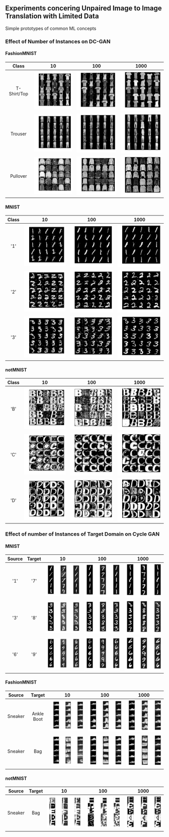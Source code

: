 ## Experiments concering Unpaired Image to Image Translation with Limited Data
Simple prototypes of common ML concepts

### Effect of Number of Instances on DC-GAN

#### FashionMNIST

Class | 10 | 100 | 1000
:---: | :---: | :---: | :---: |
T-Shirt/Top | <img src="./DCGAN/plots/FashionMNIST/FashionMNIST_0_10_1000.png" alt="FashionMNIST 10 instances" width="200px"/> | <img src="./DCGAN/plots/FashionMNIST/FashionMNIST_0_100_1000.png" alt="FashionMNIST 100 instances" width="200px"/> | <img src="./DCGAN/plots/FashionMNIST/FashionMNIST_0_1000_20.png" alt="FashionMNIST 1000 instances" width="200px"/> 
Trouser | <img src="./DCGAN/plots/FashionMNIST/FashionMNIST_1_10_1000.png" alt="FashionMNIST 10 instances" width="200px"/> | <img src="./DCGAN/plots/FashionMNIST/FashionMNIST_1_100_1000.png" alt="FashionMNIST 100 instances" width="200px"/> | <img src="./DCGAN/plots/FashionMNIST/FashionMNIST_1_1000_20.png" alt="FashionMNIST 1000 instances" width="200px"/> 
Pullover | <img src="./DCGAN/plots/FashionMNIST/FashionMNIST_2_10_1000.png" alt="FashionMNIST 10 instances" width="200px"/> | <img src="./DCGAN/plots/FashionMNIST/FashionMNIST_2_100_1000.png" alt="FashionMNIST 100 instances" width="200px"/> | <img src="./DCGAN/plots/FashionMNIST/FashionMNIST_2_1000_20.png" alt="FashionMNIST 1000 instances" width="200px"/>


#### MNIST

Class | 10 | 100 | 1000
:---: | :---: | :---: | :---: |
'1' | <img src="./DCGAN/plots/MNIST/MNIST_1_10_1000.png" alt="MNIST 10 instances" width="200px"/> | <img src="./DCGAN/plots/MNIST/MNIST_1_100_100.png" alt="MNIST 100 instances" width="200px"/> | <img src="./DCGAN/plots/MNIST/MNIST_1_1000_20.png" alt="MNIST 1000 instances" width="200px"/>
'2' | <img src="./DCGAN/plots/MNIST/MNIST_2_10_1000.png" alt="MNIST 10 instances" width="200px"/> | <img src="./DCGAN/plots/MNIST/MNIST_2_100_100.png" alt="MNIST 100 instances" width="200px"/> | <img src="./DCGAN/plots/MNIST/MNIST_2_1000_20.png" alt="MNIST 1000 instances" width="200px"/>
'3' | <img src="./DCGAN/plots/MNIST/MNIST_3_10_1000.png" alt="MNIST 10 instances" width="200px"/> | <img src="./DCGAN/plots/MNIST/MNIST_3_100_100.png" alt="MNIST 100 instances" width="200px"/> | <img src="./DCGAN/plots/MNIST/MNIST_3_1000_20.png" alt="MNIST 1000 instances" width="200px"/>


#### notMNIST
Class | 10 | 100 | 1000 |
:---: | :---: | :---: | :---: |
'B'| <img src="./DCGAN/plots/notMNIST/notMNIST_1_10_1000.png" alt="notMNIST 10 instances" width="200px"/> | <img src="./DCGAN/plots/notMNIST/notMNIST_1_100_100.png" alt="notMNIST 100 instances" width="200px"/> | <img src="./DCGAN/plots/notMNIST/notMNIST_1_1000_20.png" alt="notMNIST 1000 instances" width="200px"/> 
'C' | <img src="./DCGAN/plots/notMNIST/notMNIST_2_10_1000.png" alt="notMNIST 10 instances" width="200px"/> | <img src="./DCGAN/plots/notMNIST/notMNIST_2_100_100.png" alt="notMNIST 100 instances" width="200px"/> | <img src="./DCGAN/plots/notMNIST/notMNIST_2_1000_20.png" alt="notMNIST 1000 instances" width="200px"/> 
'D' | <img src="./DCGAN/plots/notMNIST/notMNIST_3_10_1000.png" alt="notMNIST 10 instances" width="200px"/> | <img src="./DCGAN/plots/notMNIST/notMNIST_3_100_100.png" alt="notMNIST 100 instances" width="200px"/> | <img src="./DCGAN/plots/notMNIST/notMNIST_3_1000_20.png" alt="notMNIST 1000 instances" width="200px"/> 


### Effect of number of Instances of Target Domain on Cycle GAN 

#### MNIST

Source | Target | 10 | 100 | 1000
:---: | :---: | :---: | :---: | :---: |
'1' | '7' | <img src="./CycleGAN/results/MNIST/1_7/MNIST_1_7_10_10_200_results/AtoB/Test_result_20.png" alt="MNIST 10 instances" width="200px"/> | <img src="./CycleGAN/results/MNIST/1_7/MNIST_1_7_100_100_200_results/AtoB/Test_result_20.png" alt="MNIST 100 instances" width="200px"/> | <img src="./CycleGAN/results/MNIST/1_7/MNIST_1_7_1000_1000_200_results/AtoB/Test_result_20.png" alt="MNIST 1000 instances" width="200px"/>
'3' | '8' |<img src="./CycleGAN/results/MNIST/3_8/MNIST_3_8_10_10_200_results/AtoB/Test_result_20.png" alt="MNIST 10 instances" width="200px"/> | <img src="./CycleGAN/results/MNIST/3_8/MNIST_3_8_100_100_200_results/AtoB/Test_result_20.png" alt="MNIST 100 instances" width="200px"/> | <img src="./CycleGAN/results/MNIST/3_8/MNIST_3_8_1000_1000_40_results/AtoB/Test_result_20.png" alt="MNIST 1000 instances" width="200px"/>
'6' | '9' |<img src="./CycleGAN/results/MNIST/6_9/MNIST_6_9_10_10_200_results/AtoB/Test_result_20.png" alt="MNIST 10 instances" width="200px"/> | <img src="./CycleGAN/results/MNIST/6_9/MNIST_6_9_100_100_200_results/AtoB/Test_result_20.png" alt="MNIST 100 instances" width="200px"/> | <img src="./CycleGAN/results/MNIST/6_9/MNIST_6_9_1000_1000_40_results/AtoB/Test_result_20.png" alt="MNIST 1000 instances" width="200px"/>

#### FashionMNIST

Source | Target | 10 | 100 | 1000
:---: | :---: | :---: | :---: | :---: |
Sneaker | Ankle Boot | <img src="./CycleGAN/results/FashionMNIST/7_9/FashionMNIST_7_9_10_10_200_results/AtoB/Test_result_20.png" alt="FashionMNIST 10 instances" width="200px"/> | <img src="./CycleGAN/results/FashionMNIST/7_9/FashionMNIST_7_9_100_100_200_results/AtoB/Test_result_20.png" alt="FashionMNIST 100 instances" width="200px"/> | <img src="./CycleGAN/results/FashionMNIST/7_9/FashionMNIST_7_9_1000_1000_40_results/AtoB/Test_result_20.png" alt="FashionMNIST 1000 instances" width="200px"/>
Sneaker | Bag | <img src="./CycleGAN/results/FashionMNIST/7_8/FashionMNIST_7_8_10_10_200_results/AtoB/Test_result_20.png" alt="FashionMNIST 10 instances" width="200px"/> | <img src="./CycleGAN/results/FashionMNIST/7_8/FashionMNIST_7_8_100_100_200_results/AtoB/Test_result_20.png" alt="FashionMNIST 100 instances" width="200px"/> | <img src="./CycleGAN/results/FashionMNIST/7_8/FashionMNIST_7_8_1000_1000_40_results/AtoB/Test_result_20.png" alt="FashionMNIST 1000 instances" width="200px"/>

#### notMNIST

Source | Target | 10 | 100 | 1000
:---: | :---: | :---: | :---: | :---: |
Sneaker | Bag |  <img src="./CycleGAN/results/notMNIST/4_5/notMNIST_4_5_10_10_200_results/AtoB/Test_result_20.png" alt="notMNIST 10 instances" width="200px"/> | <img src="./CycleGAN/results/notMNIST/4_5/notMNIST_4_5_100_100_200_results/AtoB/Test_result_20.png" alt="notMNIST 100 instances" width="200px"/> | <img src="./CycleGAN/results/notMNIST/4_5/notMNIST_4_5_1000_1000_40_results/AtoB/Test_result_20.png" alt="notMNIST 1000 instances" width="200px"/>








